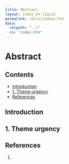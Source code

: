 ```yaml
---
title: Abstract
layout: index_en.liquid
permalink: /diss/indexe.htm
data:
  relpath: "../"
  ru: "index.htm"
---
```

# Abstract

<h2>Contents</h2>
<ul class=content>
  <li class=ct1><a href="#p0">Introduction</a>
  <li class=ct1><a href="#p1">1. Theme urgency</a>
  
  <li class=ct1><a href="#ref">References</a>
</ul>

<a name=p0></a>

## Introduction

<a name=p1></a>
## 1. Theme urgency

<a name=ref></a>
<h2>References</h2>
<ol>
  <li><a name="ref1"></a>
  </li>
</ol>
